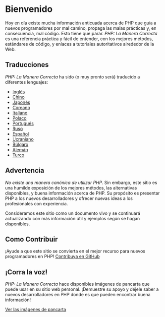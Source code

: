 # Bienvenido

Hoy en día existe mucha información anticuada acerca de PHP que guía a nuevos programadores por mal camino, propaga las malas prácticas y, en consecuencia, mal código. Esto tiene que parar. _PHP: La Manera Correcta_ es una referencia práctica y fácil de entender, con los mejores métodos, estándares de código, y enlaces a tutoriales autoritativos alrededor de la Web.

## Traducciones

_PHP: La Manera Correcta_ ha sido (o muy pronto será) traducido a diferentes lenguajes:

* [Inglés](http://www.phptherightway.com)
* [Chino](http://wulijun.github.com)
* [Japonés](http://ja.phptherightway.com)
* [Coreano](http://ja.phptherightway.com)
* [Italiano](http://ja.phptherightway.com)
* [Polaco](http://pl.phptherightway.com/)
* [Portugués](http://br.phptherightway.com/)
* [Ruso](http://getjump.github.io/ru-php-the-right-way)
* [Español](http://lamaneracorrecta.php.org.ve/)
* [Ucraniano](http://iflista.github.com/php-the-right-way/)
* [Búlgaro](http://bg.phptherightway.com/)
* [Alemán](http://rwetzlmayr.github.io/php-the-right-way/)
* [Turco](http://hkulekci.github.io/php-the-right-way/)


## Advertencia

_No existe una manera canónica de utilizar PHP_. Sin embargo, este sitio es una humilde exposición de los mejores métodos, las alternativas disponibles, y buena información acerca de PHP. Su propósito es presentar PHP a los nuevos desarrolladores y ofrecer nuevas ideas a los profesionales con experiencia.

Consideramos este sitio como un documento vivo y se continuará actualizando con más información útil y ejemplos según se hagan disponibles.

## Como Contribuir

¡Ayude a que este sitio se convierta en el mejor recurso para nuevos programadores en PHP! [Contribuya en GitHub][1]

## ¡Corra la voz!

_PHP: La Manera Correcta_ hace disponibles imágenes de pancarta que puede usar en su sitio web personal. ¡Demuestre su apoyo y déjele saber a nuevos desarrolladores en PHP donde es que pueden encontrar buena información!

[Ver las imágenes de pancarta][2]

[1]: https://github.com/codeguy/php-the-right-way/tree/gh-pages
[2]: /banners.html
